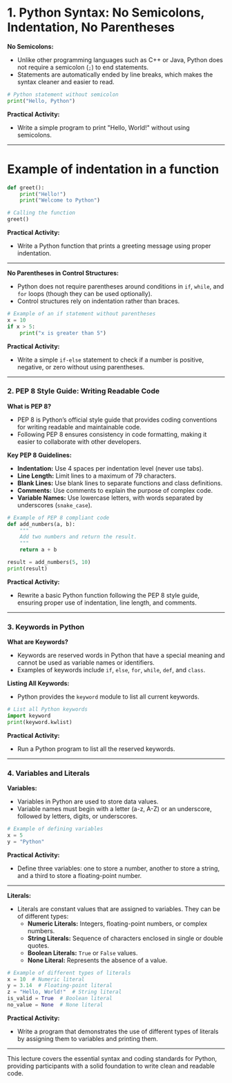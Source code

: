 # 1. Python Syntax: No Semicolons, Indentation, No Parentheses

**No Semicolons:**
- Unlike other programming languages such as C++ or Java, Python does not require a semicolon (`;`) to end statements.
- Statements are automatically ended by line breaks, which makes the syntax cleaner and easier to read.

```python
# Python statement without semicolon
print("Hello, Python")
```

**Practical Activity:**
- Write a simple program to print "Hello, World!" without using semicolons.

---

# Example of indentation in a function

```python
def greet():
    print("Hello!")
    print("Welcome to Python")

# Calling the function
greet()
```

**Practical Activity:**
- Write a Python function that prints a greeting message using proper indentation.

---

**No Parentheses in Control Structures:**
- Python does not require parentheses around conditions in `if`, `while`, and `for` loops (though they can be used optionally).
- Control structures rely on indentation rather than braces.

```python
# Example of an if statement without parentheses
x = 10
if x > 5:
    print("x is greater than 5")
```

**Practical Activity:**
- Write a simple `if-else` statement to check if a number is positive, negative, or zero without using parentheses.

---

### 2. PEP 8 Style Guide: Writing Readable Code

**What is PEP 8?**
- PEP 8 is Python’s official style guide that provides coding conventions for writing readable and maintainable code.
- Following PEP 8 ensures consistency in code formatting, making it easier to collaborate with other developers.

**Key PEP 8 Guidelines:**
- **Indentation:** Use 4 spaces per indentation level (never use tabs).
- **Line Length:** Limit lines to a maximum of 79 characters.
- **Blank Lines:** Use blank lines to separate functions and class definitions.
- **Comments:** Use comments to explain the purpose of complex code.
- **Variable Names:** Use lowercase letters, with words separated by underscores (`snake_case`).

```python
# Example of PEP 8 compliant code
def add_numbers(a, b):
    """
    Add two numbers and return the result.
    """
    return a + b

result = add_numbers(5, 10)
print(result)
```

**Practical Activity:**
- Rewrite a basic Python function following the PEP 8 style guide, ensuring proper use of indentation, line length, and comments.

---

### 3. Keywords in Python

**What are Keywords?**
- Keywords are reserved words in Python that have a special meaning and cannot be used as variable names or identifiers.
- Examples of keywords include `if`, `else`, `for`, `while`, `def`, and `class`.

**Listing All Keywords:**
- Python provides the `keyword` module to list all current keywords.

```python
# List all Python keywords
import keyword
print(keyword.kwlist)
```

**Practical Activity:**
- Run a Python program to list all the reserved keywords.

---

### 4. Variables and Literals

**Variables:**
- Variables in Python are used to store data values.
- Variable names must begin with a letter (a-z, A-Z) or an underscore, followed by letters, digits, or underscores.

```python
# Example of defining variables
x = 5
y = "Python"
```

**Practical Activity:**
- Define three variables: one to store a number, another to store a string, and a third to store a floating-point number.

---

**Literals:**
- Literals are constant values that are assigned to variables. They can be of different types:
  - **Numeric Literals:** Integers, floating-point numbers, or complex numbers.
  - **String Literals:** Sequence of characters enclosed in single or double quotes.
  - **Boolean Literals:** `True` or `False` values.
  - **None Literal:** Represents the absence of a value.

```python
# Example of different types of literals
x = 10  # Numeric literal
y = 3.14  # Floating-point literal
z = "Hello, World!"  # String literal
is_valid = True  # Boolean literal
no_value = None  # None literal
```

**Practical Activity:**
- Write a program that demonstrates the use of different types of literals by assigning them to variables and printing them.

---

This lecture covers the essential syntax and coding standards for Python, providing participants with a solid foundation to write clean and readable code.